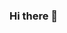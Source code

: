 ### Hi there 👋

<!--
**gojideth/gojideth** is a ✨ _special_ ✨ repository because its `README.md` (this file) appears on your GitHub profile.

Here are some ideas to get you started:

- 🔭 I’m currently working on improving my education ...
- 🌱 I’m currently learning Python and Java...
- 💬 Ask me about Java POO and basic Python...
- 📫 How to reach me:  ...
- ⚡ Fun fact: I like to explain even though the easiest thing...
-->
